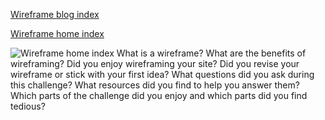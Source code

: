 [Wireframe blog index](imgs/updated_wireframe-blog-index.jpg)

[Wireframe home index](imgs/updated_wireframe-index.jpg)

![Wireframe home index](updated_wireframe-index.jpg)
What is a wireframe?
What are the benefits of wireframing?
Did you enjoy wireframing your site?
Did you revise your wireframe or stick with your first idea?
What questions did you ask during this challenge? What resources did you find to help you answer them?
Which parts of the challenge did you enjoy and which parts did you find tedious?
